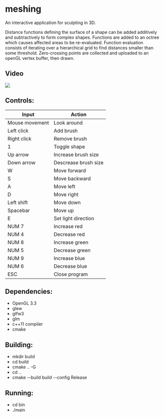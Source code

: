 # meshing
An interactive application for sculpting in 3D. 

Distance functions defining the surface of a shape can be added additively and subtractively to form complex shapes.
Functions are added to an octree which causes affected areas to be re-evaluated.
Function evaluation consists of iterating over a hierarchical grid to find distances smaller than some threshold.
Zero-crossing points are collected and uploaded to an openGL vertex buffer, then drawn.

## **Video**

[![](http://img.youtube.com/vi/PMKJSMjiwCs/0.jpg)](http://www.youtube.com/watch?v=PMKJSMjiwCs)

## __Controls:__

| **Input**      | **Action**           |
|----------------|----------------------|
| Mouse movement | Look around          |
| Left click     | Add brush            |
| Right click    | Remove brush         |
| 1              | Toggle shape         |
| Up arrow       | Increase brush size  |
| Down arrow     | Descrease brush size |
| W              | Move forward         |
| S              | Move backward        |
| A              | Move left            |
| D              | Move right           |
| Left shift     | Move down            |
| Spacebar       | Move up              |
| E              | Set light direction  |
| NUM 7          | Increase red         |
| NUM 4          | Decrease red         |
| NUM 8          | Increase green       |
| NUM 5          | Decrease green       |
| NUM 9          | Increase blue        |
| NUM 6          | Decrease blue        |
| ESC            | Close program        |

## __Dependencies:__

* OpenGL 3.3
* glew
* glfw3
* glm
* c++11 compiler
* cmake
  
## __Building:__

* mkdir build
* cd build
* cmake .. -G <your platform>
* cd ..
* cmake --build build --config Release

## __Running:__

* cd bin
* ./main <width> <height> 
